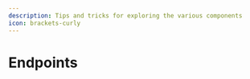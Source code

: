 ```yaml
---
description: Tips and tricks for exploring the various components
icon: brackets-curly
---
```


# Endpoints

